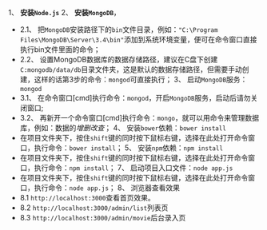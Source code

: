  1、 **安装`Node.js`**
 2、 **安装`MongoDB`**，
* 2.1、 把`MongoDB`安装路径下的`bin`文件目录，例如：`"C:\Program Files\MongoDB\Server\3.4\bin"`添加到系统环境变量，便可在命令窗口直接执行bin文件里面的命令；
* 2.2、 设置MongoDB数据库的数据存储路径，建议在C盘下创建`C:mongodb/data/db`目录文件夹，这是默认的数据存储路径，但需要手动创建，这样的话第3步的命令：`mongod`可直接执行；
 3、 启动`MongoDB`服务：`mongod`
* 3.1、 在命令窗口[cmd]执行命令：`mongod`，开启`MongoDB`服务，启动后请勿关闭窗口;
* 3.2、 再新开一个命令窗口[cmd]执行命令：`mongo`，就可以用命令来管理数据库，例如：数据的*增删改查*；
 4、 安装`bower`依赖：`bower install`
* 在项目文件夹下，按住`shift`键的同时按下鼠标右键，选择在此处打开命令窗口，执行命令：`bower install`；
5、 安装`npm`依赖：`npm install`
* 在项目文件夹下，按住`shift`键的同时按下鼠标右键，选择在此处打开命令窗口，执行命令：`npm install`；
 7、 启动项目入口文件：`node app.js`
* 在项目文件夹下，按住`shift`键的同时按下鼠标右键，选择在此处打开命令窗口，执行命令：`node app.js`；
 8、 浏览器查看效果
* 8.1  `http://localhost:3000`查看首页效果。
* 8.2  `http://localhost:3000/admin/list`列表页
* 8.3  `http://localhost:3000/admin/movie`后台录入页
